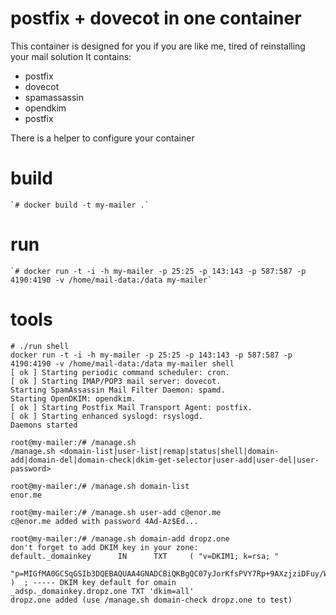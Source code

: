 # postfix + dovecot in one container

This container is designed for you if you are like me, tired of reinstalling your mail solution
It contains:

  * postfix
  * dovecot
  * spamassassin 
  * opendkim
  * postfix

There is a helper to configure your container

# build

	`# docker build -t my-mailer .`

# run

	`# docker run -t -i -h my-mailer -p 25:25 -p 143:143 -p 587:587 -p 4190:4190 -v /home/mail-data:/data my-mailer`	

# tools

	# ./run shell
	docker run -t -i -h my-mailer -p 25:25 -p 143:143 -p 587:587 -p 4190:4190 -v /home/mail-data:/data my-mailer shell
	[ ok ] Starting periodic command scheduler: cron.
	[ ok ] Starting IMAP/POP3 mail server: dovecot.
	Starting SpamAssassin Mail Filter Daemon: spamd.
	Starting OpenDKIM: opendkim.
	[ ok ] Starting Postfix Mail Transport Agent: postfix.
	[ ok ] Starting enhanced syslogd: rsyslogd.
	Daemons started

	root@my-mailer:/# /manage.sh 
	/manage.sh <domain-list|user-list|remap|status|shell|domain-add|domain-del|domain-check|dkim-get-selector|user-add|user-del|user-password>

	root@my-mailer:/# /manage.sh domain-list
	enor.me

	root@my-mailer:/# /manage.sh user-add c@enor.me
	c@enor.me added with password 4Ad-Az$Ed...

	root@my-mailer:/# /manage.sh domain-add dropz.one
	don't forget to add DKIM key in your zone:
	default._domainkey      IN      TXT     ( "v=DKIM1; k=rsa; "
		  "p=MIGfMA0GCSqGSIb3DQEBAQUAA4GNADCBiQKBgQC07yJorKfsPVY7Rp+9AXzjziDFuy/WENpScBhCCnbwNXNX6k0AotrllcL2hO0Td0ZTI4fjSAPpclML+YqCaPs54L9A1riKI7sToynicIX0Vg/YlwJ4sCPgz3TyYOJMxRLuACsCnZIPNzrIk1SqxZ4aglzj+zW5ZgrXO27kFB4C4QIDAQAB" )  ; ----- DKIM key default for omain
	_adsp._domainkey.dropz.one TXT 'dkim=all'
	dropz.one added (use /manage.sh domain-check dropz.one to test)

